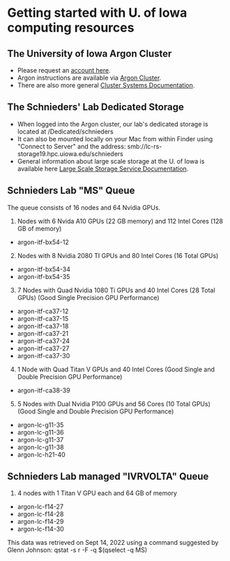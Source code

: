 # Getting started with U. of Iowa computing resources

## The University of Iowa Argon Cluster
* Please request an [account here](https://research.its.uiowa.edu/our-services/computing-services/argon-high-performance-computing-hpc).
* Argon instructions are available via [Argon Cluster](https://wiki.uiowa.edu/display/hpcdocs/Argon+Cluster).
* There are also more general [Cluster Systems Documentation](https://wiki.uiowa.edu/display/hpcdocs/Cluster+Systems+Documentation).

## The Schnieders' Lab Dedicated Storage
* When logged into the Argon cluster, our lab's dedicated storage is located at /Dedicated/schnieders
* It can also be mounted locally on your Mac from within Finder using "Connect to Server" and the address: smb://lc-rs-storage19.hpc.uiowa.edu/schnieders
* General information about large scale storage at the U. of Iowa is available here [Large Scale Storage Service Documentation](https://its.uiowa.edu/lss).

## Schnieders Lab "MS" Queue
The queue consists of 16 nodes and 64 Nvidia GPUs.

1. Nodes with 6 Nvida A10 GPUs (22 GB memory) and 112 Intel Cores (128 GB of memory)
  * argon-itf-bx54-12
2. Nodes with 8 Nvidia 2080 TI GPUs and 80 Intel Cores (16 Total GPUs)
  * argon-itf-bx54-34
  * argon-itf-bx54-35
3. 7 Nodes with Quad Nvidia 1080 Ti GPUs and 40 Intel Cores (28 Total GPUs) (Good Single Precision GPU Performance)
  * argon-itf-ca37-12
  * argon-itf-ca37-15
  * argon-itf-ca37-18
  * argon-itf-ca37-21
  * argon-itf-ca37-24
  * argon-itf-ca37-27
  * argon-itf-ca37-30
4. 1 Node with Quad Titan V GPUs and 40 Intel Cores (Good Single and Double Precision GPU Performance)
  * argon-itf-ca38-39
5. 5 Nodes with Dual Nvidia P100 GPUs and 56 Cores (10 Total GPUs) (Good Single and Double Precision GPU Performance)
  * argon-lc-g11-35
  * argon-lc-g11-36
  * argon-lc-g11-37
  * argon-lc-g11-38
  * argon-lc-h21-40

## Schnieders Lab managed "IVRVOLTA" Queue 

1. 4 nodes with 1 Titan V GPU each and 64 GB of memory
  * argon-lc-f14-27
  * argon-lc-f14-28
  * argon-lc-f14-29
  * argon-lc-f14-30

This data was retrieved on Sept 14, 2022 using a command suggested by Glenn Johnson: qstat -s r -F -q $(qselect -q MS) 


